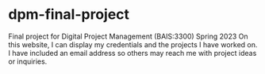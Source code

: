 # dpm-final-project
 Final project for Digital Project Management (BAIS:3300) Spring 2023
 On this website, I can display my credentials and the projects I have worked on. I have included an email address so others may reach me with project ideas or inquiries.
